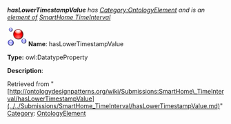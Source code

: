 ___hasLowerTimestampValue__ has [Category:OntologyElement](../../Category/OntologyElement.md "Category:OntologyElement") and is an [element of](../../Property/ElementOf.md "Property:ElementOf") [SmartHome TimeInterval](../../Submissions/SmartHome_TimeInterval.md "Submissions:SmartHome TimeInterval")_


  




[![DatatypeProperty](../../images/thumb/a/a5/DatatypeProperty.gif/45px-DatatypeProperty.gif)](../../Image/DatatypeProperty.gif.md "DatatypeProperty")
__Name__: hasLowerTimestampValue 


__Type:__ owl:DatatypeProperty 


__Description__: 





Retrieved from "[http://ontologydesignpatterns.org/wiki/Submissions:SmartHome\_TimeInterval/hasLowerTimestampValue](../../Submissions/SmartHome_TimeInterval/hasLowerTimestampValue.md)"
 [Category](http://ontologydesignpatterns.org/wiki/Special:Categories "Special:Categories"): [OntologyElement](../../Category/OntologyElement.md "Category:OntologyElement")